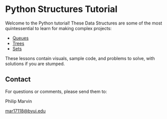 # Python Structures Tutorial

Welcome to the Python tutorial!  These Data Structures are some of the most quintessential to learn for making complex projects:

- [Queues](Queues.md)
- [Trees](Trees.md)
- [Sets](Sets.md)

These lessons contain visuals, sample code, and problems to solve, with solutions if you are stumped.

## Contact

For questions or comments, please send them to:

Philip Marvin

mar17118@byui.edu
